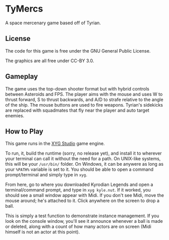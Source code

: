# **TyMercs**

A space mercenary game based off of Tyrian.

## License

The code for this game is free under the GNU General Public License.

The graphics are all free under CC-BY 3.0.

## Gameplay

The game uses the top-down shooter format but with hybrid controls between Asteroids and FPS. The player aims with the mouse and uses W to thrust forward, S to thrust backwards, and A/D to strafe relative to the angle of the ship. The mouse buttons are used to fire weapons. Tyrian's sidekicks are replaced with squadmates that fly near the player and auto target enemies.

## How to Play

This game runs in the [XYG Studio](https://github.com/KelvinShadewing/XYG-Studio) game engine.

To run, it, build the runtime (sorry, no release yet), and install it to wherever your terminal can call it without the need for a path. On UNIX-like systems, this will be your `/usr/bin/` folder. On Windows, it can be anywere as long as your `%PATH%` variable is set to it. You should be able to open a command prompt/terminal and simply type in `xyg`.

From here, go to where you downloaded Kyrodian Legends and open a terminal/command prompt, and type in `xyg kyle.nut`. If it worked, you should see a small window appear with Midi. If you don't see Midi, move the mouse around; he's attached to it. Click anywhere on the screen to drop a ball.

This is simply a test function to demonstrate instance management. If you look on the console window, you'll see it announce whenever a ball is made or deleted, along with a count of how many actors are on screen (Midi himself is not an actor at this point).